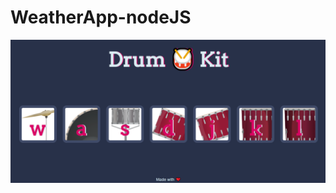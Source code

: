 # WeatherApp-nodeJS
![alt text](https://github.com/AkshayKattimani/Drum-Kit-App/blob/main/Screenshot%20(41).png)
